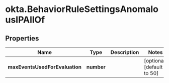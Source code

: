 # okta.BehaviorRuleSettingsAnomalousIPAllOf

## Properties

Name | Type | Description | Notes
------------ | ------------- | ------------- | -------------
**maxEventsUsedForEvaluation** | **number** |  | [optional] [default to 50]

